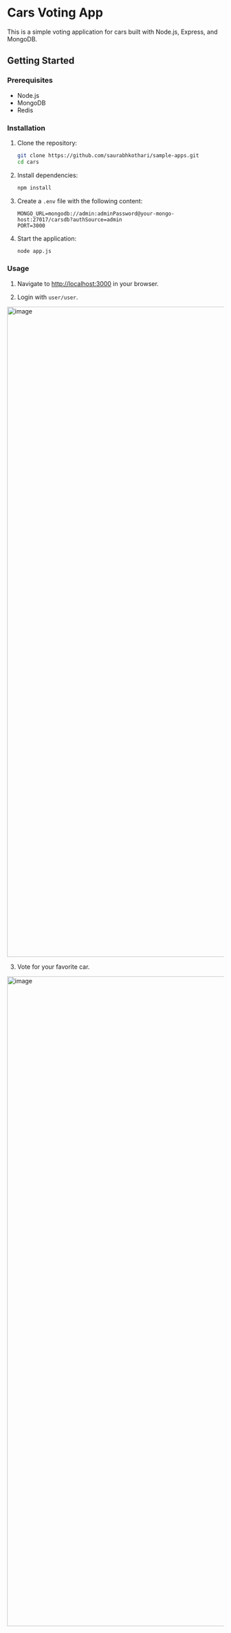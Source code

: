 
# Cars Voting App

This is a simple voting application for cars built with Node.js, Express, and MongoDB.

## Getting Started

### Prerequisites

- Node.js
- MongoDB
- Redis


### Installation

1. Clone the repository:

    ```sh
    git clone https://github.com/saurabhkothari/sample-apps.git
    cd cars
    ```

2. Install dependencies:

    ```sh
    npm install
    ```

3. Create a `.env` file with the following content:

    ```env
    MONGO_URL=mongodb://admin:adminPassword@your-mongo-host:27017/carsdb?authSource=admin
    PORT=3000
    ```

4. Start the application:

    ```sh
    node app.js
    ```

### Usage

1. Navigate to [http://localhost:3000](http://localhost:3000) in your browser.


2. Login with `user/user`.

<img width="1510" alt="image" src="https://github.com/user-attachments/assets/44085ad2-60b9-4dbb-9355-48c4dcd26dca">

3. Vote for your favorite car.

<img width="1509" alt="image" src="https://github.com/user-attachments/assets/a5f40db1-e33c-4d7f-9429-75ea5083cbda">




